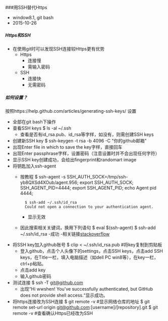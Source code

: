 ###用SSH替代Https
- window8.1, git bash 
- 2015-10-26
##### Https和SSH
  - 在使用git时可以发现SSH连接较Https更有优势
    - Https
      - 连接慢
      - 需输入密码
    - SSH
      - 连接快
      - 无需密码
##### 如何设置？  
  按照https://help.github.com/articles/generating-ssh-keys/ 设置
  - 全部在git bash下操作
  - 查看SSH keys
			$ ls -al ~/.ssh
    - 查看是否有id_rsa.pub、id_rsa等字样，如没有，则需创建SSH keys
  - 创建新SSH key 
			$ ssh-keygen -t rsa -b 4096 -C "你的github邮箱"
  - 出现Enter file in which to save the key字样，直接回车
  - 出现Enter passphrase字样，设置密码（注意设置时并不会出现任何字符）
  - 显示SSH key创建成功，会给出fingerprint和randomart image  
  - 将钥匙加入ssh-agent
    - 按教程
			$ ssh-agent -s
			SSH_AUTH_SOCK=/tmp/ssh-yb8QXSd4XOub/agent.956; export SSH_AUTH_SOCK;
			SSH_AGENT_PID=4444; export SSH_AGENT_PID;
			echo Agent pid 4444;

			$ ssh-add ~/.ssh/id_rsa 
			Could not open a connection to your authentication agent.
      - 显示无效
	- 因此搜索相关关键词，换用下列语句
			$ eval $(ssh-agent)
			$ ssh-add ~/.ssh/id_rsa
      -成功
	  -相关链接[stackoverflow](http://stackoverflow.com/questions/17846529/could-not-open-a-connection-to-your-authentication-agent)
  - 将SSH key加入github账号
			$ clip < ~/.ssh/id_rsa.pub #将key复制到剪贴板
    - 登入github，点击个人头像下的settings，点击SSH keys，点击add SSH keys，在Title一栏，填入电脑描述（如dell PC win8等），在key一栏，ctrl+p粘贴。
	- 点击add key
	- 输入github密码
  - 测试连接
			$ ssh -T git@github.com 
    - 出现“Hi wwshen! You've successfully authenticated, but GitHub does not provide shell access.“显示成功。
  - 将https连接改为SSH连接
			$ git remote -v #显示网络仓库的地址
			$ git remote set-url origin git@github.com:[username]/[repository].git
			$ git remote -v #查看确认Https已经改为SSH
				
